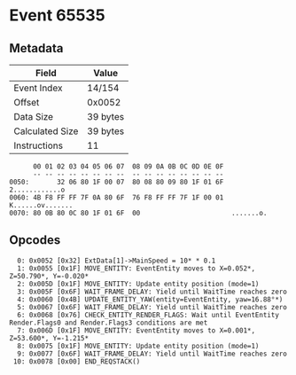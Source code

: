 # Event 65535

## Metadata

| Field           | Value    |
|-----------------|----------|
| Event Index     | 14/154   |
| Offset          | 0x0052   |
| Data Size       | 39 bytes |
| Calculated Size | 39 bytes |
| Instructions    | 11       |

```
      00 01 02 03 04 05 06 07  08 09 0A 0B 0C 0D 0E 0F
      -- -- -- -- -- -- -- --  -- -- -- -- -- -- -- --
0050:       32 06 80 1F 00 07  80 08 80 09 80 1F 01 6F    2............o
0060: 4B F8 FF FF 7F 0A 80 6F  76 F8 FF FF 7F 1F 00 01  K......ov.......
0070: 80 0B 80 0C 80 1F 01 6F  00                       .......o.       
```

## Opcodes

```
  0: 0x0052 [0x32] ExtData[1]->MainSpeed = 10* * 0.1
  1: 0x0055 [0x1F] MOVE_ENTITY: EventEntity moves to X=0.052*, Z=50.790*, Y=-0.020*
  2: 0x005D [0x1F] MOVE_ENTITY: Update entity position (mode=1)
  3: 0x005F [0x6F] WAIT_FRAME_DELAY: Yield until WaitTime reaches zero
  4: 0x0060 [0x4B] UPDATE_ENTITY_YAW(entity=EventEntity, yaw=16.88°*)
  5: 0x0067 [0x6F] WAIT_FRAME_DELAY: Yield until WaitTime reaches zero
  6: 0x0068 [0x76] CHECK_ENTITY_RENDER_FLAGS: Wait until EventEntity Render.Flags0 and Render.Flags3 conditions are met
  7: 0x006D [0x1F] MOVE_ENTITY: EventEntity moves to X=0.001*, Z=53.600*, Y=-1.215*
  8: 0x0075 [0x1F] MOVE_ENTITY: Update entity position (mode=1)
  9: 0x0077 [0x6F] WAIT_FRAME_DELAY: Yield until WaitTime reaches zero
 10: 0x0078 [0x00] END_REQSTACK()
```
